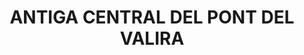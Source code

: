 ---
layout: test
title:  "ANTIGA CENTRAL DEL PONT DEL VALIRA"
collections: ["patrimoni-arquitectonic"]
coordinates:
  - group1:
        - [1.452795692876149, 42.361032787752826]
        - [1.452928594105314, 42.3610274885054]
        - [1.452902103817575, 42.360846050970743]
        - [1.452773620300453, 42.360854747697744]
        - [1.452795692876149, 42.361032787752826]
---